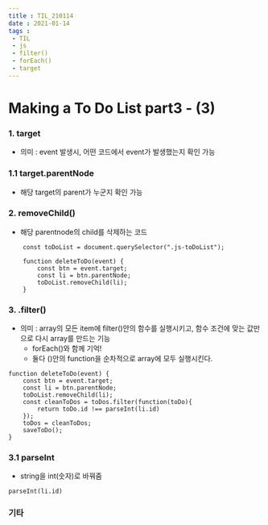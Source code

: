 ```yaml
---
title : TIL_210114
date : 2021-01-14
tags :
 - TIL
 - js
 - filter()
 - forEach()
 - target
---
```


# Making a To Do List part3 - (3)

### 1. target
* 의미 : event 발생시, 어떤 코드에서 event가 발생했는지 확인 가능


### 1.1 target.parentNode
* 해당 target의 parent가 누군지 확인 가능

### 2. removeChild()
* 해당 parentnode의 child를 삭제하는 코드
```
    const toDoList = document.querySelector(".js-toDoList");

    function deleteToDo(event) {
        const btn = event.target;
        const li = btn.parentNode;
        toDoList.removeChild(li);
    }
```

### 3. .filter()
* 의미 : array의 모든 item에 filter()안의 함수를 실행시키고, 함수 조건에 맞는 값만으로 다시 array를 만드는 기능
    * forEach()와 함께 기억!
    * 둘다 ()안의 function을 순차적으로 array에 모두 실행시킨다.
```
function deleteToDo(event) {
    const btn = event.target;
    const li = btn.parentNode;
    toDoList.removeChild(li);
    const cleanToDos = toDos.filter(function(toDo){
        return toDo.id !== parseInt(li.id)
    });
    toDos = cleanToDos;
    saveToDo();
}
```

### 3.1 parseInt
* string을 int(숫자)로 바꿔줌
```
parseInt(li.id)
```

### 기타
